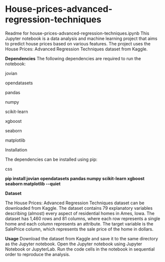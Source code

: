 # House-prices-advanced-regression-techniques

Readme for house-prices-advanced-regression-techniques.ipynb
This Jupyter notebook is a data analysis and machine learning project that aims to predict house prices based on various features. The project uses the House Prices: Advanced Regression Techniques dataset from Kaggle.

**Dependencies**
The following dependencies are required to run the notebook:


jovian

opendatasets

pandas

numpy

scikit-learn

xgboost

seaborn

matplotlib

Installation


The dependencies can be installed using pip:

css

**pip install jovian opendatasets pandas numpy scikit-learn xgboost seaborn matplotlib --quiet**

**Dataset**

The House Prices: Advanced Regression Techniques dataset can be downloaded from Kaggle.
The dataset contains 79 explanatory variables describing (almost) every aspect of residential homes in Ames, Iowa. 
The dataset has 1,460 rows and 81 columns, where each row represents a single home and each column represents an attribute. 
The target variable is the SalePrice column, which represents the sale price of the home in dollars.

**Usage**
Download the dataset from Kaggle and save it to the same directory as the Jupyter notebook.
Open the Jupyter notebook using Jupyter Notebook or JupyterLab.
Run the code cells in the notebook in sequential order to reproduce the analysis.
